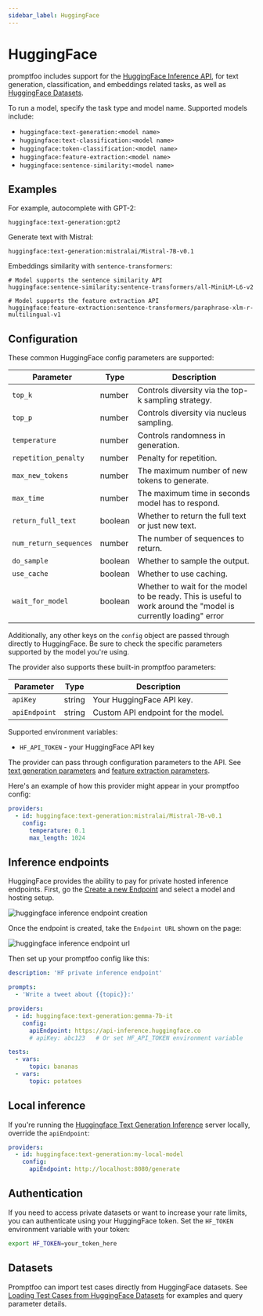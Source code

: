 ```yaml
---
sidebar_label: HuggingFace
---
```


# HuggingFace

promptfoo includes support for the [HuggingFace Inference API](https://huggingface.co/inference-api), for text generation, classification, and embeddings related tasks, as well as [HuggingFace Datasets](https://huggingface.co/docs/datasets).

To run a model, specify the task type and model name. Supported models include:

- `huggingface:text-generation:<model name>`
- `huggingface:text-classification:<model name>`
- `huggingface:token-classification:<model name>`
- `huggingface:feature-extraction:<model name>`
- `huggingface:sentence-similarity:<model name>`

## Examples

For example, autocomplete with GPT-2:

```
huggingface:text-generation:gpt2
```

Generate text with Mistral:

```
huggingface:text-generation:mistralai/Mistral-7B-v0.1
```

Embeddings similarity with `sentence-transformers`:

```
# Model supports the sentence similarity API
huggingface:sentence-similarity:sentence-transformers/all-MiniLM-L6-v2

# Model supports the feature extraction API
huggingface:feature-extraction:sentence-transformers/paraphrase-xlm-r-multilingual-v1
```

## Configuration

These common HuggingFace config parameters are supported:

| Parameter              | Type    | Description                                                                                                     |
| ---------------------- | ------- | --------------------------------------------------------------------------------------------------------------- |
| `top_k`                | number  | Controls diversity via the top-k sampling strategy.                                                             |
| `top_p`                | number  | Controls diversity via nucleus sampling.                                                                        |
| `temperature`          | number  | Controls randomness in generation.                                                                              |
| `repetition_penalty`   | number  | Penalty for repetition.                                                                                         |
| `max_new_tokens`       | number  | The maximum number of new tokens to generate.                                                                   |
| `max_time`             | number  | The maximum time in seconds model has to respond.                                                               |
| `return_full_text`     | boolean | Whether to return the full text or just new text.                                                               |
| `num_return_sequences` | number  | The number of sequences to return.                                                                              |
| `do_sample`            | boolean | Whether to sample the output.                                                                                   |
| `use_cache`            | boolean | Whether to use caching.                                                                                         |
| `wait_for_model`       | boolean | Whether to wait for the model to be ready. This is useful to work around the "model is currently loading" error |

Additionally, any other keys on the `config` object are passed through directly to HuggingFace. Be sure to check the specific parameters supported by the model you're using.

The provider also supports these built-in promptfoo parameters:

| Parameter     | Type   | Description                        |
| ------------- | ------ | ---------------------------------- |
| `apiKey`      | string | Your HuggingFace API key.          |
| `apiEndpoint` | string | Custom API endpoint for the model. |

Supported environment variables:

- `HF_API_TOKEN` - your HuggingFace API key

The provider can pass through configuration parameters to the API. See [text generation parameters](https://huggingface.co/docs/api-inference/detailed_parameters#text-generation-task) and [feature extraction parameters](https://huggingface.co/docs/api-inference/detailed_parameters#feature-extraction-task).

Here's an example of how this provider might appear in your promptfoo config:

```yaml
providers:
  - id: huggingface:text-generation:mistralai/Mistral-7B-v0.1
    config:
      temperature: 0.1
      max_length: 1024
```

## Inference endpoints

HuggingFace provides the ability to pay for private hosted inference endpoints. First, go the [Create a new Endpoint](https://huggingface.co/inference-endpoints) and select a model and hosting setup.

![huggingface inference endpoint creation](/img/docs/huggingface-create-endpoint.png)

Once the endpoint is created, take the `Endpoint URL` shown on the page:

![huggingface inference endpoint url](/img/docs/huggingface-inference-endpoint.png)

Then set up your promptfoo config like this:

```yaml
description: 'HF private inference endpoint'

prompts:
  - 'Write a tweet about {{topic}}:'

providers:
  - id: huggingface:text-generation:gemma-7b-it
    config:
      apiEndpoint: https://api-inference.huggingface.co
      # apiKey: abc123   # Or set HF_API_TOKEN environment variable

tests:
  - vars:
      topic: bananas
  - vars:
      topic: potatoes
```

## Local inference

If you're running the [Huggingface Text Generation Inference](https://github.com/huggingface/text-generation-inference) server locally, override the `apiEndpoint`:

```yaml
providers:
  - id: huggingface:text-generation:my-local-model
    config:
      apiEndpoint: http://localhost:8080/generate
```

## Authentication

If you need to access private datasets or want to increase your rate limits, you can authenticate using your HuggingFace token. Set the `HF_TOKEN` environment variable with your token:

```bash
export HF_TOKEN=your_token_here
```

## Datasets

Promptfoo can import test cases directly from HuggingFace datasets. See [Loading Test Cases from HuggingFace Datasets](/docs/configuration/huggingface-datasets) for examples and query parameter details.
